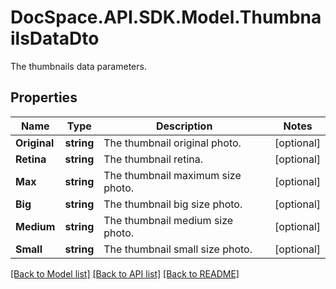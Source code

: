 # DocSpace.API.SDK.Model.ThumbnailsDataDto
The thumbnails data parameters.

## Properties

Name | Type | Description | Notes
------------ | ------------- | ------------- | -------------
**Original** | **string** | The thumbnail original photo. | [optional] 
**Retina** | **string** | The thumbnail retina. | [optional] 
**Max** | **string** | The thumbnail maximum size photo. | [optional] 
**Big** | **string** | The thumbnail big size photo. | [optional] 
**Medium** | **string** | The thumbnail medium size photo. | [optional] 
**Small** | **string** | The thumbnail small size photo. | [optional] 

[[Back to Model list]](../README.md#documentation-for-models) [[Back to API list]](../README.md#documentation-for-api-endpoints) [[Back to README]](../README.md)

